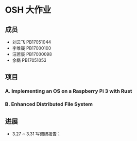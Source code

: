 # OSH 大作业

## 成员
- 刘云飞 PB17051044
- 李维晟 PB17000100
- 汪若辰 PB17000098
- 余磊 PB17051053

## 项目
### A. Implementing an OS on a Raspberry Pi 3 with Rust
### B. Enhanced Distributed File System



## 进展
- 3.27 ~ 3.31 写调研报告；
